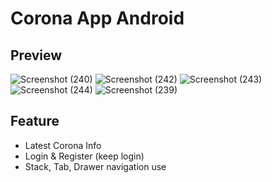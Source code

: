 # Corona App Android

## Preview

![Screenshot (240)](https://user-images.githubusercontent.com/66938135/94892976-4c8d0e80-04b0-11eb-9952-f3a17284a4e5.png)
![Screenshot (242)](https://user-images.githubusercontent.com/66938135/94892981-4e56d200-04b0-11eb-9057-83626cafdda9.png)
![Screenshot (243)](https://user-images.githubusercontent.com/66938135/94892983-4eef6880-04b0-11eb-86eb-5872e8454406.png)
![Screenshot (244)](https://user-images.githubusercontent.com/66938135/94892988-50209580-04b0-11eb-9f57-85d555b85085.png)
![Screenshot (239)](https://user-images.githubusercontent.com/66938135/94892991-50b92c00-04b0-11eb-8dfd-91f4454809b2.png)


## Feature

- Latest Corona Info
- Login & Register (keep login)
- Stack, Tab, Drawer navigation use
